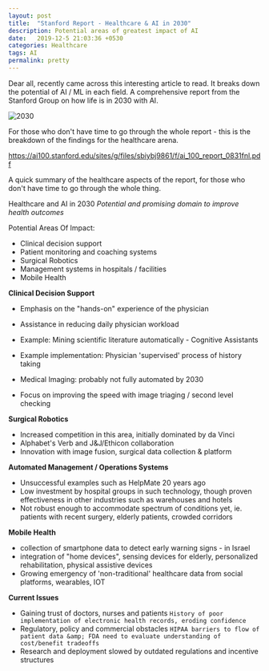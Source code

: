 ```yaml
---
layout: post
title:  "Stanford Report - Healthcare & AI in 2030"
description: Potential areas of greatest impact of AI
date:   2019-12-5 21:03:36 +0530
categories: Healthcare
tags: AI
permalink: pretty
---
```


Dear all, recently came across this interesting article to read. It breaks down the potential of AI / ML in each field. A comprehensive report from the Stanford Group on how life is in 2030 with AI.

![2030](https://i.pinimg.com/originals/45/26/f2/4526f27b7505ce8f4baec6d85551f98c.jpg)

For those who don't have time to go through the whole report - this is the breakdown of the findings for the healthcare arena.

https://ai100.stanford.edu/sites/g/files/sbiybj9861/f/ai_100_report_0831fnl.pdf

A quick summary of the healthcare aspects of the report, for those who don't have time to go through the whole thing.

Healthcare and AI in 2030
*Potential and promising domain to improve health outcomes*

Potential Areas Of Impact:
- Clinical decision support
- Patient monitoring and coaching systems
- Surgical Robotics
- Management systems in hospitals / facilities
- Mobile Health

**Clinical Decision Support**
- Emphasis on the "hands-on" experience of the physician
- Assistance in reducing daily physician workload
- Example: Mining scientific literature automatically - Cognitive Assistants
- Example implementation: Physician 'supervised' process of history taking

- Medical Imaging: probably not fully automated by 2030
- Focus on improving the speed with image triaging / second level checking

**Surgical Robotics**
- Increased competition in this area, initially dominated by da Vinci
- Alphabet's Verb and J&amp;J/Ethicon collaboration
- Innovation with image fusion, surgical data collection &amp; platform

**Automated Management / Operations Systems**
- Unsuccessful examples such as HelpMate 20 years ago
- Low investment by hospital groups in such technology, though proven effectiveness in other industries such as warehouses and hotels
- Not robust enough to accommodate spectrum of conditions yet, ie. patients with recent surgery, elderly patients, crowded corridors

**Mobile Health**
- collection of smartphone data to detect early warning signs - in Israel
- integration of "home devices", sensing devices for elderly, personalized rehabilitation, physical assistive devices
- Growing emergency of 'non-traditional' healthcare data from social platforms, wearables, IOT


**Current Issues**
- Gaining trust of doctors, nurses and patients
`History of poor implementation of electronic health records, eroding confidence`
- Regulatory, policy and commercial obstacles
`HIPAA barriers to flow of patient data &amp; FDA need to evaluate understanding of cost/benefit tradeoffs`
- Research and deployment slowed by outdated regulations and incentive structures
